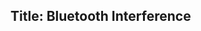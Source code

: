 Title: Bluetooth Interference
---

<?# Twitter 1261826148020809728 /?>
<?# Twitter 1261837148224811009 /?>
<?# Twitter 1262302097178910721 /?>
<?# Twitter 262518353060442112 /?>
